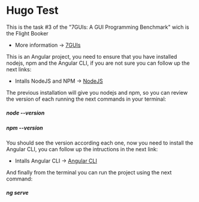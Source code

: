 # Hugo Test

This is the task #3 of the "7GUIs: A GUI Programming Benchmark" wich is the Flight Booker

- More information -> [7GUIs](https://eugenkiss.github.io/7guis/)

This is an Angular project, you need to ensure that you have installed nodejs, npm and the Angular CLI, if you are not sure you can follow up the next links:

- Intalls NodeJS and NPM -> [NodeJS](https://nodejs.org/es/download/)

The previous installation will give you nodejs and npm, so you can review the version of each running the next commands in your terminal:

##### node --version

##### npm --version

You should see the version according each one, now you need to install the Angular CLI, you can follow up the intructions in the next link:

- Intalls Angular CLI -> [Angular CLI](https://www.geeksforgeeks.org/angular-cli-angular-project-setup/)

And finally from the terminal you can run the project using the next command:

##### ng serve

